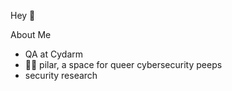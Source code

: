 Hey 👋

About Me

- QA at Cydarm
- 🏳️‍🌈 pilar, a space for queer cybersecurity peeps
- security research




